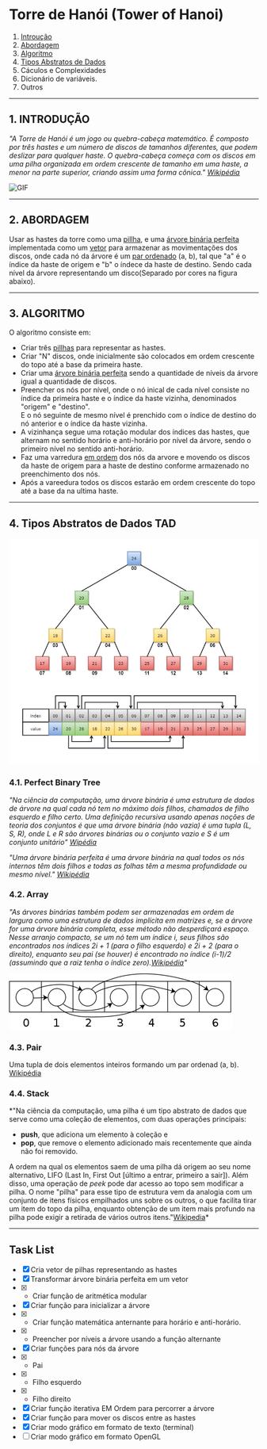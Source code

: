 # Torre de Hanói (Tower of Hanoi)

1. [Introução](#1-introduÇÃo)
2. [Abordagem](#2-abordagem)
3. [Algoritmo](https://github.com/edulourenzo/hanoi#3-algoritmo)
4. [Tipos Abstratos de Dados](#4-tipos-abstratos-de-dados-tad)
5. Cáculos e Complexidades
6. Dicionário de variáveis.
7. Outros

---

## 1. INTRODUÇÃO

*"A Torre de Hanói é um jogo ou quebra-cabeça matemático. É composto por três hastes e um número de discos de tamanhos diferentes, que podem deslizar para qualquer haste. O quebra-cabeça começa com os discos em uma pilha organizada em ordem crescente de tamanho em uma haste, a menor na parte superior, criando assim uma forma cônica." [Wikipédia](https://en.wikipedia.org/wiki/Tower_of_Hanoi)*

![GIF](https://media.giphy.com/media/rutTKcoKSCSYM/giphy.gif)

---

## 2. ABORDAGEM

Usar as hastes da torre como uma [pillha](#44-stack), e uma [árvore binária perfeita](#31-perfect-binary-tree) implementada como um [vetor](#42-array) para armazenar as movimentações dos discos, onde cada nó da árvore é um [par ordenado](#43-pair) \(a, b\), tal que \"a\" é o índice da haste de origem e \"b\" o índece da haste de destino. Sendo cada nível da árvore representando um disco\(Separado por cores na figura abaixo\).

---
## 3. ALGORITMO

O algoritmo consiste em:
* Criar três [pillhas](#44-stack) para representar as hastes.
* Criar "N" discos, onde inicialmente são colocados em ordem crescente do topo até a base da primeira haste.
* Criar uma [árvore binária perfeita](#41-perfect-binary-tree) sendo a quantidade de níveis da árvore igual a quantidade de discos.
* Preencher os nós por nível, onde o nó inical de cada nível consiste no índice da primeira haste e o índice da haste vizinha, denominados "origem" e  "destino".  
  E o nó seguinte de mesmo nível é prenchido com o índice de destino do nó anterior e o índice da haste vizinha.
* A vizinhança segue uma rotação modular dos índices das hastes, que alternam no sentido horário e anti-horário por nível da árvore, sendo o primeiro nível no sentido anti-horário.
* Faz uma varredura [em ordem](https://en.wikipedia.org/wiki/Tree_traversal#In-order_(LNR)) dos nós da arvore e movendo os discos da haste de origem para a haste de destino conforme armazenado no preenchimento dos nós.
* Após a vareedura todos os discos estarão em ordem crescente do topo até a base da na ultima haste.

---

## 4. Tipos Abstratos de Dados TAD

![Scheme](https://github.com/edulourenzo/hanoi/blob/master/Perfect%20Binary%20Tree%20(Array%20implementation).jpg)

### 4.1. Perfect Binary Tree

*"Na ciência da computação, uma árvore binária é uma estrutura de dados de árvore na qual cada nó tem no máximo dois filhos, chamados de filho esquerdo e filho certo. Uma definição recursiva usando apenas noções de teoria dos conjuntos é que uma árvore binária \(não vazia\) é uma tupla \(L, S, R\), onde L e R são árvores binárias ou o conjunto vazio e S é um conjunto unitário" [Wipédia](https://en.wikipedia.org/wiki/Binary_tree)*

*"Uma árvore binária perfeita é uma árvore binária na qual todos os nós internos têm dois filhos e todas as folhas têm a mesma profundidade ou mesmo nível."
[Wikipédia](https://en.wikipedia.org/wiki/Binary_tree#Types_of_binary_trees)*

### 4.2. Array
        
*"As árvores binárias também podem ser armazenadas em ordem de largura como uma estrutura de dados implícita em matrizes e, se a árvore for uma árvore binária completa, esse método não desperdiçará espaço. Nesse arranjo compacto, se um nó tem um índice i, seus filhos são encontrados nos índices 2i + 1 \(para o filho esquerdo\) e 2i + 2 \(para o direito\), enquanto seu pai \(se houver\) é encontrado no índice \(i-1\)/2 \(assumindo que a raiz tenha o índice zero\).[Wikipédia](https://en.wikipedia.org/wiki/Binary_tree#Arrays)"*

![Array](https://github.com/edulourenzo/hanoi/blob/master/450px-Binary_tree_in_array.svg.png)

### 4.3. Pair

Uma tupla de dois elementos inteiros formando um par ordenad \(a, b\). [Wikipédia](https://upload.wikimedia.org/wikipedia/commons/thumb/8/86/Binary_tree_in_array.svg/450px-Binary_tree_in_array.svg.png)

### 4.4. Stack
    
*"Na ciência da computação, uma pilha é um tipo abstrato de dados que serve como uma coleção de elementos, com duas operações principais:

* **push**, que adiciona um elemento à coleção e
* **pop**, que remove o elemento adicionado mais recentemente que ainda não foi removido.

A ordem na qual os elementos saem de uma pilha dá origem ao seu nome alternativo, LIFO \(Last In, First Out \[último a entrar, primeiro a sair\]\). Além disso, uma operação de _peek_ pode dar acesso ao topo sem modificar a pilha. O nome "pilha" para esse tipo de estrutura vem da analogia com um conjunto de itens físicos empilhados uns sobre os outros, o que facilita tirar um item do topo da pilha, enquanto obtenção de um item mais profundo na pilha pode exigir a retirada de vários outros itens."[Wikipedia](https://en.wikipedia.org/wiki/Stack_(abstract_data_type))*

---

## Task List

- [x] Cria vetor de pilhas representando as hastes
- [x] Transformar árvore binária perfeita em um vetor
- [x] - Criar função de aritmética modular
- [x] Criar função para inicializar a árvore
- [x] - Criar função matemática anternante para horário e anti-horário.
- [x] - Preencher por níveis a árvore usando a função alternante 
- [x] Criar funções para nós da árvore
- [x] - Pai
- [x] - Filho esquerdo
- [x] - Filho direito
- [x]  Criar função iterativa EM Ordem para percorrer a árvore
- [x]  Criar função para mover os discos entre as hastes
- [x]  Criar modo gráfico em formato de texto \(terminal\)
- [ ]  Criar modo gráfico em formato OpenGL